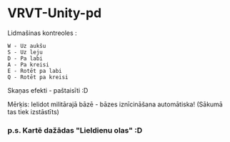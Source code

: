 # VRVT-Unity-pd

Lidmašinas kontreoles :
```
W - Uz aukšu
S - Uz leju
D - Pa labi
A - Pa kreisi
E - Rotēt pa labi
Q - Rotēt pa kreisi
  ```
Skaņas efekti - paštaisīti :D

Mērķis: Ielidot militārajā bāzē - bāzes iznīcināšana automātiska! (Sākumā tas tiek izstāstīts)
### p.s. Kartē dažādas "Lieldienu olas" :D

